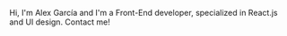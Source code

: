 Hi, I'm Alex García and I'm a Front-End developer, specialized in React.js and UI design. Contact me!
